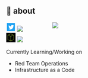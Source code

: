 <h2> 📃 about </h2>
<img align='right' src="https://github-readme-stats.vercel.app/api?username=sristisravan&count_private=true&show_icons=true&theme=merko" width="380">
<p>
<img src="https://github.com/sristisravan/sristisravan/blob/master/assets/twitter.png" width="25" height="25" /> <a href="https://twitter.com/sristisravan"><img src="https://img.shields.io/badge/twitter-sristisravan-blue" height="25"></a> <br>
<img src="https://github.com/sristisravan/sristisravan/blob/master/assets/htb.png" width="25" height="25" /> <a href="https://www.hackthebox.eu/profile/12469"><img src="https://img.shields.io/badge/hackthebox-hacker194-green" height="25"></a> <br>

Currently Learning/Working on 
<ul>
  <li> Red Team Operations </li>
  <li> Infrastructure as a Code </li>
</ul>
</p>



